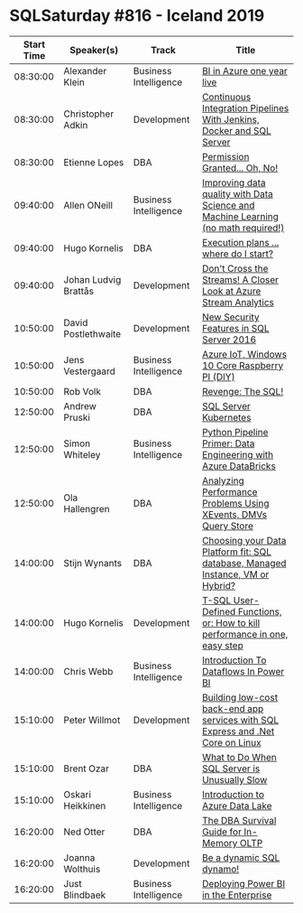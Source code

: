 # SQLSaturday #816 - Iceland 2019
Start Time|Speaker(s)|Track|Title
---|---|---|---
08:30:00|Alexander Klein|Business Intelligence|[BI in Azure one year live](85920.md)
08:30:00|Christopher Adkin|Development|[Continuous Integration Pipelines With Jenkins, Docker and SQL Server](86016.md)
08:30:00|Etienne Lopes|DBA|[Permission Granted... Oh, No!](86259.md)
09:40:00|Allen ONeill|Business Intelligence|[Improving data quality with Data Science and Machine Learning (no math required!)](86569.md)
09:40:00|Hugo Kornelis|DBA|[Execution plans ... where do I start?](86754.md)
09:40:00|Johan Ludvig Brattås|Development|[Don't Cross the Streams! A Closer Look at Azure Stream Analytics](89297.md)
10:50:00|David Postlethwaite|Development|[New Security Features in SQL Server 2016](85932.md)
10:50:00|Jens Vestergaard|Business Intelligence|[Azure IoT, Windows 10 Core  Raspberry PI (DIY)](86383.md)
10:50:00|Rob Volk|DBA|[Revenge: The SQL!](87248.md)
12:50:00|Andrew Pruski|DBA|[SQL Server  Kubernetes](86724.md)
12:50:00|Simon Whiteley|Business Intelligence|[Python Pipeline Primer: Data Engineering with Azure DataBricks](86856.md)
12:50:00|Ola Hallengren|DBA|[Analyzing Performance Problems Using XEvents, DMVs  Query Store](90871.md)
14:00:00|Stijn Wynants|DBA|[Choosing your Data Platform fit: SQL database, Managed Instance, VM or Hybrid?](86080.md)
14:00:00|Hugo Kornelis|Development|[T-SQL User-Defined Functions, or: How to kill performance in one, easy step](86756.md)
14:00:00|Chris Webb|Business Intelligence|[Introduction To Dataflows In Power BI](88557.md)
15:10:00|Peter Willmot|Development|[Building low-cost back-end app services with SQL Express and .Net Core on Linux](85926.md)
15:10:00|Brent Ozar|DBA|[What to Do When SQL Server is Unusually Slow](85952.md)
15:10:00|Oskari Heikkinen|Business Intelligence|[Introduction to Azure Data Lake](86186.md)
16:20:00|Ned Otter|DBA|[The DBA Survival Guide for In-Memory OLTP](85947.md)
16:20:00|Joanna Wolthuis|Development|[Be a dynamic SQL dynamo!](86285.md)
16:20:00|Just Blindbaek|Business Intelligence|[Deploying Power BI in the Enterprise](89054.md)
